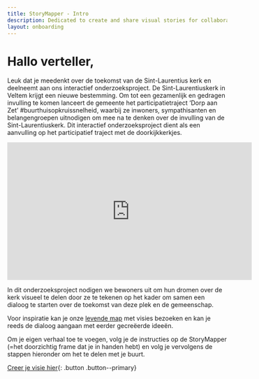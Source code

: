 ```yaml
---
title: StoryMapper - Intro
description: Dedicated to create and share visual stories for collaborative community mapping and sense-making. Start a story and share your ideas.
layout: onboarding
---
```

# Hallo verteller,

Leuk dat je meedenkt over de toekomst van de Sint-Laurentius kerk en deelneemt aan ons interactief onderzoeksproject.
De Sint-Laurentiuskerk in Veltem krijgt een nieuwe bestemming. Om tot een gezamenlijk en gedragen invulling te komen lanceert de gemeente het participatietraject ‘Dorp aan Zet’ #buurthuisopkruissnelheid, waarbij ze inwoners, sympathisanten en belangengroepen uitnodigen om mee na te denken over de invulling van de Sint-Laurentiuskerk. Dit interactief onderzoeksproject dient als een aanvulling op het participatief traject met de doorkijkkerkjes.

<p><iframe width="560" height="315" src="https://www.youtube-nocookie.com/embed/7FNdytV-SX4" title="YouTube video player" frameborder="0" allow="accelerometer; autoplay; clipboard-write; encrypted-media; gyroscope; picture-in-picture" allowfullscreen></iframe></p>

In dit onderzoeksproject nodigen we bewoners uit om hun dromen over de kerk visueel te delen door ze te tekenen op het kader om samen een dialoog te starten over de toekomst van deze plek en de gemeenschap.

Voor inspiratie kan je onze <a href="https://padlet.com/hannevrebos/zof0d2ho8ihqivtt " target="_blank">levende map</a> met visies bezoeken en kan je reeds de dialoog aangaan met eerder gecreëerde ideeën.

Om je eigen verhaal toe te voegen, volg je de instructies op de StoryMapper (=het doorzichtig frame dat je in handen hebt) en volg je vervolgens de stappen hieronder om het te delen met je buurt.

[Creer je visie hier](your-story.html){: .button .button--primary}
